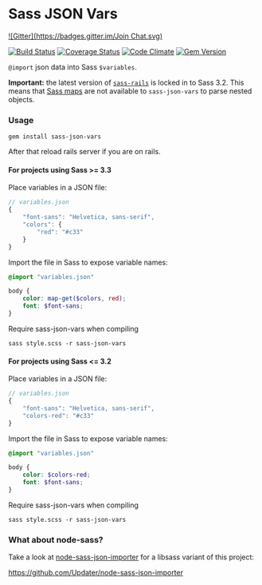 # Sass JSON Vars
[![Gitter](https://badges.gitter.im/Join Chat.svg)](https://gitter.im/vigetlabs/sass-json-vars?utm_source=badge&utm_medium=badge&utm_campaign=pr-badge&utm_content=badge)

[![Build Status](https://travis-ci.org/vigetlabs/sass-json-vars.png?branch=master)](https://travis-ci.org/vigetlabs/sass-json-vars)
[![Coverage Status](https://coveralls.io/repos/vigetlabs/sass-json-vars/badge.png)](https://coveralls.io/r/vigetlabs/sass-json-vars)
[![Code Climate](https://codeclimate.com/github/vigetlabs/sass-json-vars.png)](https://codeclimate.com/github/vigetlabs/sass-json-vars)
[![Gem Version](https://badge.fury.io/rb/sass-json-vars.png)](http://badge.fury.io/rb/sass-json-vars)

`@import` json data into Sass `$variables`.


**Important:** the latest version of [`sass-rails`](https://github.com/rails/sass-rails) is locked in to Sass 3.2. This means that [Sass maps](http://thesassway.com/news/sass-3-3-released#maps) are not available to `sass-json-vars` to parse nested objects.

### Usage

```shell
gem install sass-json-vars
```

After that reload rails server if you are on rails.

#### For projects using Sass >= 3.3


Place variables in a JSON file:

```javascript
// variables.json
{
    "font-sans": "Helvetica, sans-serif",
    "colors": {
        "red": "#c33"
    }
}
```

Import the file in Sass to expose variable names:

```scss
@import "variables.json"

body {
    color: map-get($colors, red);
    font: $font-sans;
}
```

Require sass-json-vars when compiling

```shell
sass style.scss -r sass-json-vars
```

#### For projects using Sass <= 3.2

Place variables in a JSON file:

```javascript
// variables.json
{
    "font-sans": "Helvetica, sans-serif",
    "colors-red": "#c33"
}
```

Import the file in Sass to expose variable names:

```scss
@import "variables.json"

body {
    color: $colors-red;
    font: $font-sans;
}
```


Require sass-json-vars when compiling

```shell
sass style.scss -r sass-json-vars
```

### What about node-sass?

Take a look at
[node-sass-json-importer](https://github.com/Updater/node-sass-json-importer)
for a libsass variant of this project:

https://github.com/Updater/node-sass-json-importer
